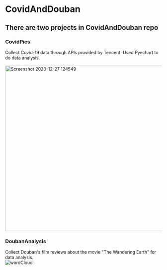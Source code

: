 # CovidAndDouban
## There are two projects in CovidAndDouban repo
### CovidPics
Collect Covid-19 data through APIs provided by Tencent. Used Pyechart to do data analysis.  
<br>
<img width="532" alt="Screenshot 2023-12-27 124549" src="https://github.com/skyler-max/CovidAndDouban/assets/74391022/dc8e0138-626a-4cf4-86fb-83b65048f988">  

### DoubanAnalysis
Collect Douban's film reviews about the movie "The Wandering Earth" for data analysis.
<br>
![wordCloud](https://github.com/skyler-max/CovidAndDouban/assets/74391022/8b50bc49-0aac-42c5-815c-2249050a1d24)
